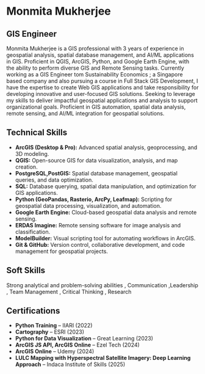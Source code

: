 # Monmita Mukherjee
## GIS Engineer

Monmita Mukherjee is a GIS professional with 3 years of experience in geospatial analysis, spatial database management, and AI/ML applications in GIS. Proficient in QGIS, ArcGIS, Python, and Google Earth Engine, with the ability to perform diverse GIS and Remote Sensing tasks. Currently working as a GIS Engineer tom Sustainability Economics ; a Singapore based company and also pursuing a course in Full Stack GIS Development, I have the expertise to create Web GIS applications and take responsibility for developing innovative and user-focused GIS solutions. Seeking to leverage my skills to deliver impactful geospatial applications and analysis to support organizational goals. Proficient in GIS automation, spatial data analysis, remote sensing, and AI/ML integration for geospatial solutions.


## Technical Skills  

- **ArcGIS (Desktop & Pro):** Advanced spatial analysis, geoprocessing, and 3D modeling.  
- **QGIS:** Open-source GIS for data visualization, analysis, and map creation. 
- **PostgreSQL,PostGIS:** Spatial database management, geospatial queries, and data optimization.  
- **SQL:** Database querying, spatial data manipulation, and optimization for GIS applications.  
- **Python (GeoPandas, Rasterio, ArcPy, Leafmap):** Scripting for geospatial data processing, visualization, and automation.  
- **Google Earth Engine:** Cloud-based geospatial data analysis and remote sensing.  
- **ERDAS Imagine:** Remote sensing software for image analysis and classification.  
- **ModelBuilder:** Visual scripting tool for automating workflows in ArcGIS.  
- **Git & GitHub:** Version control, collaborative development, and code management for geospatial projects.  

 ## Soft Skills
 
 Strong analytical and problem-solving abilities , Communication ,Leadership , Team Management , Critical Thinking , Research  
 ## Certifications  

- **Python Training** – IIARI (2022)  
- **Cartography** – ESRI (2023)  
- **Python for Data Visualization** – Great Learning (2023)  
- **ArcGIS JS API, ArcGIS Online** – Ezel Tech (2024)
-  **ArcGIS Online** – Udemy (2024) 
- **LULC Mapping with Hyperspectral Satellite Imagery: Deep Learning Approach** – Indaca Institute of Skills (2025)  
